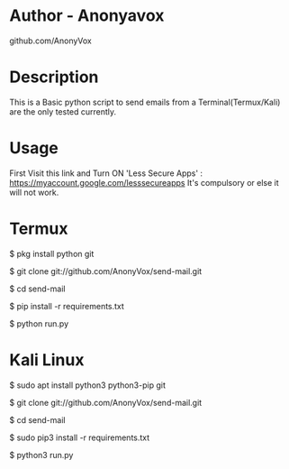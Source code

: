 # Author - Anonyavox

github.com/AnonyVox

# Description

This is a Basic python script to send emails from a Terminal(Termux/Kali) are the only tested currently. 

# Usage

First Visit this link and Turn ON 'Less Secure Apps' :
https://myaccount.google.com/lesssecureapps
It's compulsory or else it will not work. 

 # Termux

 $ pkg install python git

 $ git clone git://github.com/AnonyVox/send-mail.git

 $ cd send-mail
 
 $ pip install -r requirements.txt 

 $ python run.py
 
 # Kali Linux
 
 $ sudo apt install python3 python3-pip git
 
 $ git clone git://github.com/AnonyVox/send-mail.git
 
 $ cd send-mail
 
 $ sudo pip3 install -r requirements.txt
 
 $ python3 run.py




